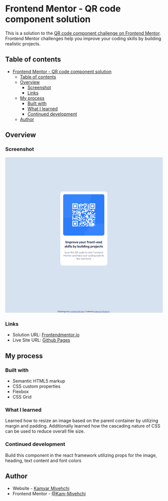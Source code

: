 # Frontend Mentor - QR code component solution

This is a solution to the [QR code component challenge on Frontend Mentor](https://www.frontendmentor.io/challenges/qr-code-component-iux_sIO_H). Frontend Mentor challenges help you improve your coding skills by building realistic projects. 

## Table of contents

- [Frontend Mentor - QR code component solution](#frontend-mentor---qr-code-component-solution)
  - [Table of contents](#table-of-contents)
  - [Overview](#overview)
    - [Screenshot](#screenshot)
    - [Links](#links)
  - [My process](#my-process)
    - [Built with](#built-with)
    - [What I learned](#what-i-learned)
    - [Continued development](#continued-development)
  - [Author](#author)



## Overview

### Screenshot

![](./assets/images/Screenshots/Capture.PNG)



### Links

- Solution URL: [Frontendmentor.io](https://www.frontendmentor.io/solutions/qrcodecomponent-TiqLkiPB5L)
- Live Site URL: [Github Pages](https://kam-mivehchi.github.io/qr-code-component/)

## My process

### Built with

- Semantic HTML5 markup
- CSS custom properties
- Flexbox
- CSS Grid


### What I learned

Learned how to resize an image based on the parent container by utilizing margin and padding. Additionally learned how the cascading nature of CSS can be used to reduce overall file size.


### Continued development

Build this component in the react framework utilizing props for the image, heading, text content and font colors


## Author

- Website - [Kamyar Mivehchi](https://www.kamyarmivehchi.com)
- Frontend Mentor - [@Kam-Mivehchi](https://www.frontendmentor.io/profile/Kam-Mivehchi)



